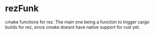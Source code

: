 # rezFunk
cmake functions for rez. The main one being a function to trigger cargo builds for rez, since cmake doesnt have native support for rust yet.
